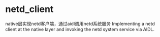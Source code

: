 # netd_client
native层实现netd客户端，通过aidl调用netd系统服务
Implementing a netd client at the native layer and invoking the netd system service via AIDL.
